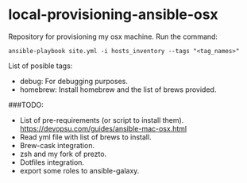 local-provisioning-ansible-osx
==============================

Repository for provisioning my osx machine.
Run the command:

    ansible-playbook site.yml -i hosts_inventory --tags "<tag_names>"

List of posible tags:
- debug: For debugging purposes.
- homebrew: Install homebrew and the list of brews provided.

###TODO:
- List of pre-requirements (or script to install them).
  https://devopsu.com/guides/ansible-mac-osx.html
- Read yml file with list of brews to install.
- Brew-cask integration.
- zsh and my fork of prezto.
- Dotfiles integration.
- export some roles to ansible-galaxy.
